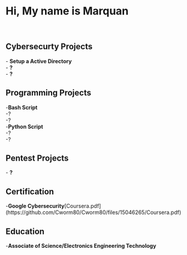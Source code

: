  <h1>Hi, My name is Marquan</h1><br>

<h2>Cybersecurty Projects</h2>
- <b> Setup a Active Directory</b> <br>
- <b>?</b> <br>
- <b>?</b>

<h2>Programming Projects</h2>
-<b>Bash Script</b> <br>
-?
<br>
-?
<br>
-<b>Python Script</b> <br>
-?
<br>
-?
<h2>Pentest Projects</h2>
- <b>?</b> <br>


<h2>Certification</h2>
-<b>Google Cybersecurity</b>[Coursera.pdf](https://github.com/Cworm80/Cworm80/files/15046265/Coursera.pdf)

<h2>Education</h2>
-<b>Associate of Science/Electronics Engineering Technology	</b>


